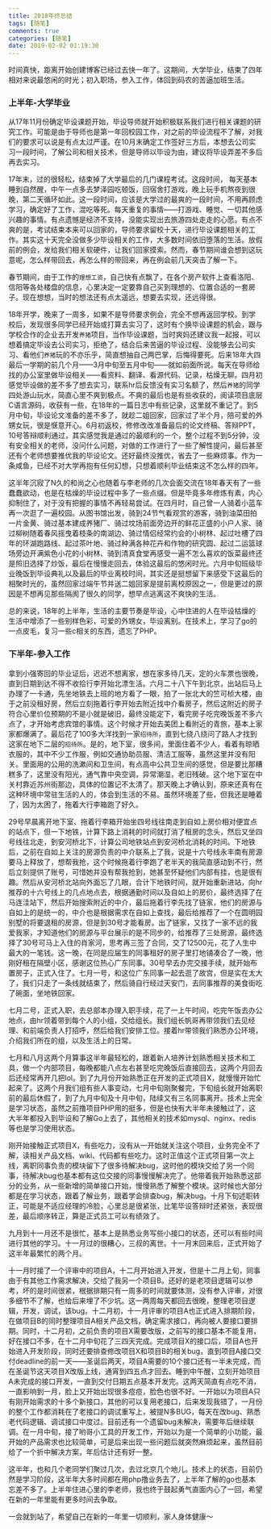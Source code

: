 ```yaml
---
title: 2018年终总结
tags: [随笔]
comments: true
categories: [随笔]
date: 2019-02-02 01:19:30
---
```

时间真快，距离开始创建博客已经过去快一年了。这期间，大学毕业，结束了四年相对来说最悠闲的时光；初入职场，参入工作，体回到码农的苦逼加班生活。
### 上半年-大学毕业
从17年11月份确定毕设课题开始，毕设导师就开始积极联系我们进行相关课题的研究工作。可能是由于导师也是第一年回校园工作，对之前的毕设流程不了解，对我们的要求可以说是有点太过严谨。在10月末确定工作签好三方后，本想去公司实习一段时间，了解公司和相关技术，但是导师以毕设为由，建议将毕设弄差不多后再去实习。

17年末，过的很轻松，结束掉了大学最后的几门课程考试。这段时间， 每天基本睡到自然醒，中午一点多去梦泽园吃顿饭，回宿舍打游戏，晚上玩手机熬夜到很晚，第二天循环如此。这一段时间，应该是大学过的最爽的一段时间，不用再顾虑学习，确定好了工作，混吃等死。每天重复的事情——打游戏、睡觉、一切其他感兴趣的事情。有点遗憾是经济不支持，没能实现出去旅游四处走走的心愿。有点不爽的是，考试结束本来可以回家的，导师要求留校十天，进行毕设课题相关的工作。其实这十天完全没做多少毕设相关的工作，大多数时间依旧堕落的生活。放假前的例会，发给我们相关软硬件，让我们回家摸索。然而，春节期间谁会想到这玩意呢，怎么样带回去，再怎么样的带回来，再在例会前几天突击了解一下。

春节期间，由于工作的`理想工资`，自己快有点飘了，在各个房产软件上查看洛阳、信阳等各处楼盘的信息，心里决定一定要靠自己买到理想的、位置合适的一套房子。现在想想，当时的想法还有点太遥远，想要去实现，还远得很。

18年开学，晚来了一周多，如果不是导师要求例会，完全不想再返回学校。到学校后，发现很多同学已经开始或打算去实习了，这时有个换毕设课题的机会，跟与学校合作的企业去开发`养猪`项目，当作毕设课题，当时爽妈还建议我一起报，可以想着搞定毕设去公司实习，拒绝了，结合后来苦逼的毕设过程、没能够去公司实习、看他们`养猪`玩的不亦乐乎，简直想抽自己两巴掌，后悔得要死。后来18年大四最后一学期的前几个月——3月中旬至五月中旬——就如前面所说。每天在导师给找的办公室里做毕设相关——看资料、翻译、看源代码、记录，枯燥无聊。四月初感觉毕设做的差不多了想去实习，联系hr后反馈没有实习名额了，然后`养猪`的同学四处游山玩水，简直心里不爽到极点。不爽的最后也是有些收获的，阅读项目底层C语言源码，收获有一些，在18年的一篇日志中有些记录，这里就不重记了。到5月中旬，毕设论文准备的差不多了，就趁二姐回家，回家过了半个月，陪可爱的外甥女玩，很是惬意开心。6月初返校，修修改改准备最后的论文终稿、答辩PPT，10号答辩顺利通过，其实感觉我是通过的最顺利的一个，整个过程不到5分钟，没有安全相关的老师，没问什么问题，对做的工作进行了一些了解性提问，最后甚至还有个老师想要推优我的毕设论文。还好最终没推优，省去了一些麻烦事。作为一条咸鱼，已经不对大学再抱有任何幻想，只想着顺利毕业结束这不怎么样的四年。

这半年沉寂了N久的和尚之心也随着与李老师的几次会面交流在18年春天有了一些蠢蠢欲动，也是在枯燥的毕设过程中多了一些点缀。但是毕竟多年修炼有素，内心抑制住了，对于没有把握的事情不再轻易尝试。在四月时，自己曾一人骑着小蓝车再一次逛了一遍校园。从图书馆出发，骑到24节气看观赏的游客，骑到油菜田拍一片金黄、骑过基本建成养猪厂、骑过坟场前面旁边开的鲜花正盛的小户人家、骑过柳树随着春风摇曳着枝条的南湖边、骑过情侣经常约会的小树林、起过吐槽了四年的环湖跑路线、起过茶叶地、骑过种满各种花卉和作物的研究圆、起过二运篮球场旁边开满紫色小花的小树林、骑到清真食堂再感受一遍不怎么喜欢的饭菜最终还是照旧选择了炒饭，最后在慢慢走回去，体验这最后的悠闲时光。六月中旬班级毕业晚饭到毕设典礼以及最后的毕业离校时间，其实还是挺想留下来感受下这最后的相聚时光的，虽然回家过端午节并送二姐回家是提前离校原因之一，但是更过的原因是不想再见那些隔阂了很久的同学，想早点逃离这不爽快的生活。

总的来说，18年的上半年，生活的主要节奏是毕设，心中住进的人在毕设枯燥的生活中增添了一些别样色彩，可爱的外甥女，毕设离别。在技术上，学习了go的一点皮毛，复习一些c相关的东西，遗忘了PHP。

### 下半年-参入工作

拿到小强寄回的毕业证后，迟迟不想离家，想在家多待几天，定的火车票也很晚，直到日期到达不得不收拾行李开始北漂生活。六月二十八下午到北京，出站后马上办理了一卡通，先坐地铁去上班的地方看了一眼，拍了一张北大的竺可桢大楼，由于之前没租好房，然后立刻拖着行李开始去附近找中介看房子，然后这附近的房子符合心里价位预期的不是小就是破旧，最终没能定下，看完房子吃完晚饭差不多六点了，才开始考虑宾馆的事情。这个时候才开始去美团上看附近的青旅，基本上家家都爆满了。最后花了100多大洋找到一家`招待所`，直到七绕八绕问了路人才找到这家在地下二层的`招待所`。是的，地下室，很多间，里面住着不少人，看着有晾晒衣服的，其中不少工作服，例如交通协助员服、清洁工服等，虽然这里并没有阳关。里面用的公用的洗漱间和卫生间，有点高中公共卫生间的感觉，但是要比那糟糕多了，这里没有阳光，通气靠中央空调，异常潮湿，老旧残破。这个地下室在中关村靠近苏州街那边，具体的位置记不太清了。那天晚上才确认到，原来还真有在这种环境中常驻生活的人的，体会到生活的不易。虽然环境差了些，但我还是睡着了，因为太困了，拖着大行李箱跑了好久。

29号早晨离开地下室、拖着行李箱开始坐四号线往南走到自如上房价相对便宜点的站点下，但一下地铁，计算下路上消耗的时间就打消了租房的念头，然后又坐四号线往北走，到安河桥北下，计算公司地铁站点到安河桥北消耗的时间。下地铁后，之前在自如上关注的房源负责的中介联系上了我，说是十六号线永丰南有房源要马上释放了，想帮我抢，这个时候拖着行李跑了老半天的我简直感动到不行，然后立刻提供了账号，可惜她并没有帮我抢到，她甚至怀疑他们内部有挂，也是很有趣。然后从安河桥北站向外面忘了几眼，合计下地铁时间，就开始重新进站，向hr推荐的十六号线上的几点地点去，根据通勤时间以及自如上的房价，最终选择了在马连洼站下，然后开始搜索附近的中介，最后拖着行李先找了链家，他们的房源与自如上的是统一的，中介也是根据需求在自如上查找，最后给推荐了一个在圆明园别墅的将要退租的房源，但是到30号才能看房。出了链家，又找了一家不远的我爱我家，才知道他们的房源与平台展示的是不同步的，给推荐了三处房源，最终选择了30号可马上入住的肖家河，思考再三签了合同，交了12500元，花了人生中最大的一笔钱。这一晚，在同是应届生的同事租好的房子里打地铺凑合了一晚，他刚好租在隔壁小区，感谢这位热心广东同事。30号早去办完交接手续，就开始布置房子，正式入住了。七月一号，和这位广东同事一起去逛了故宫，但是实在太大了，我们只走了一条线就结束了，然后骑自行经过天安门，去同事推荐的美食街吃了碗面，坐地铁回家。

七月二号，正式入职，去总部本办理入职手续，花了一上午时间，吃完午饭去办公地点，由hr领着带到每个人的小组，交给组长。我们组长帆哥再带领我们去见经理、和前端负责人打招呼，然后给我们安排工位。接着hr带领我们熟悉办公环境，介绍我们所在的组，以及生活上的日常。

七月和八月这两个月算事这半年最轻松的，跟着新人培养计划熟悉相关技术和工具，做一个内部项目，每晚都能八点左右甚至吃完晚饭后直接回去，这两个月回去后还经常再开几把lol。到了九月份开始熟悉正在开发的正式项目X，就慢慢开始忙起来了。这两个月我们组有些人事变动，七月中旬刚聚餐完，下旬组长就开始离职前的最后休假了，到了九月中旬及十月中旬，陆续又有三名同事离开。技术上完全是学习状态，虽然之前撸项目PHP用的挺多，但是也快有大半年未接触过了，这大半年都投入到毕设和了解Go上去了，其他相关的技术如mysql、nginx、redis等也是学习使用状态。

刚开始接触正式项目X，有些吃力，没有从一开始就关注这个项目，业务完全不了解，读相关产品文档、wiki、代码都有些吃力。这时正值这个正式项目第一次上线，离职同事负责的模块留下了很多待解决bug，这时他的模块交给了另一个同事，待解决bug也基本都有这位交接的同事慢慢解决完了。他带着我开始熟悉这部分的业务，从一些新增的简单接口开始，慢慢熟悉了解整个模块。这时候也大部分都是在学习状态，跟着了解业务，跟着学会排查bug，解决bug。十月下旬述职转正，可能是不适应经理的冷脸，心里总是很紧张，比笔毕设答辩时还紧张，表现很差，最后顺序转正，算是正式员工可以有绩效了。

九月到十一月还不是很忙，基本上是熟悉业务写些小接口的状态，还可以有些时间进行其他的学习。十一月过的很糟心，三叔的离世。十一月末回来后，正式开始了这半年最繁忙的两个月。

十一月时接了一个评审中的项目A，十二月开始进入开发，但是十二月上旬，同事由于有其他工作需求解决，交给了我另一个项目B。还好的是老项目逻辑可以参考，坏的是时间很紧，根据排期只有一周多的时间就要体测，没有参入评审，对很多细节不了解，也给后来埋了不少坑。这一两周每天都回去很晚，整理老项目逻辑，开发，调试，该bug。十二月初，十一月评审的项目A也正式进入排期阶段，在做项目B的同时整理项目A相关产品文档，确定需求接口，再向被人要接口要排期。同时，十二月初，之前负责的项目X需要改版，之前写的接口基本不能复用，好在接口不多，在十二月中旬花了三四天完成。完成项目X的接口后，项目A也开始进入开发阶段，同时还要排查修改项目X和项目B的相关bug，直到项目A接口交付deadline的前一天——圣诞后两天，项目A需要的10个接口还有一半未完成，而在圣诞节这天项目X改版上线，通宵到四五点才回去。睡到中午醒，立刻开始项目A未完成的接口开发，一直到交付日期五点基本开发完。这两天简直有点吃不消，一直影响到一月，脸上又开始出现很多痘痘，脸色也很不好。一开始以为项目A只有刚开始需求的十多个新接口，其他的可以复用老接口，后来发现我错了，一月份的整个工作都消耗在了老接口的调试重写上，被提N多BUG，每天在改bug、熟悉老代码逻辑、调试接口中度过。目前还有一个遗留bug未解决，需要年后继续联调。在一月中旬，接了哟哥小工具的开发工作，开始以为是一个简单的小功能，最开始的产品需求也比较简单，可是后来出现一些问题后就突然麻烦起来，虽然目前给了一个折中解决方案，年后估计还有好一整。

这半年，也和几个老同学们聚过几次，去过北京几个地儿。技术上的状态，目前仍然是学习阶段，这半年大多时间都在用php撸业务去了，上半年了解的go也基本忘差不多了。上半年住进心里的李老师，我也终于鼓起勇气直面内心了一回，希望在新的一年里能有更多时间去争取。

一会就到站了，希望自己在新的一年里一切顺利，家人身体健康～
